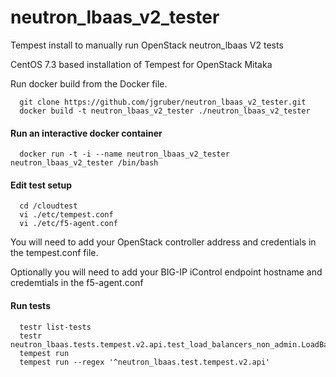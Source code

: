 # neutron_lbaas_v2_tester
Tempest install to manually run OpenStack neutron_lbaas V2 tests

CentOS 7.3 based installation of Tempest for OpenStack Mitaka

Run docker build from the Docker file.

```
  git clone https://github.com/jgruber/neutron_lbaas_v2_tester.git
  docker build -t neutron_lbaas_v2_tester ./neutron_lbaas_v2_tester
```

#### Run an interactive docker container ####

```
  docker run -t -i --name neutron_lbaas_v2_tester neutron_lbaas_v2_tester /bin/bash
```

#### Edit test setup ####
```
  cd /cloudtest
  vi ./etc/tempest.conf 
  vi ./etc/f5-agent.conf
```

You will need to add your OpenStack controller address and credentials in the tempest.conf file.

Optionally you will need to add your BIG-IP iControl endpoint hostname and credemtials in the f5-agent.conf

#### Run tests ####
```
  testr list-tests
  testr neutron_lbaas.tests.tempest.v2.api.test_load_balancers_non_admin.LoadBalancersTestJSON.test_get_load_balancer
  tempest run
  tempest run --regex '^neutron_lbaas.test.tempest.v2.api'
```

